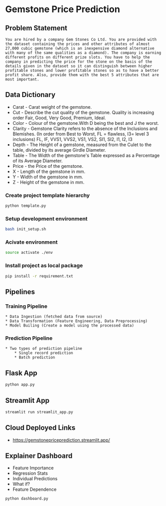 # Gemstone Price Prediction

## Problem Statement

```You are hired by a company Gem Stones Co Ltd. You are provided with the dataset containing the prices and other attributes of almost 27,000 cubic gemstone (which is an inexpensive diamond alternative with many of the same qualities as a diamond). The company is earning different profits on different prize slots. You have to help the company in predicting the price for the stone on the basis of the details given in the dataset so it can distinguish between higher profitable stones and lower profitable stones so as to have a better profit share. Also, provide them with the best 5 attributes that are most important.```

## Data Dictionary

* Carat	- Carat weight of the gemstone.
* Cut - Describe the cut quality of the gemstone. Quality is increasing order Fair, Good, Very Good, Premium, Ideal.
* Color - Colour of the gemstone.With D being the best and J the worst.
* Clarity - Gemstone Clarity refers to the absence of the Inclusions and Blemishes. (In order from Best to Worst, FL = flawless, I3= level 3 inclusions) FL, IF, VVS1, VVS2, VS1, VS2, SI1, SI2, I1, I2, I3
* Depth	- The Height of a gemstone, measured from the Culet to the table, divided by its average Girdle Diameter.
* Table - The Width of the gemstone's Table expressed as a Percentage of its Average Diameter.
* Price	- the Price of the gemstone.
* X	- Length of the gemstone in mm.
* Y	- Width of the gemstone in mm.
* Z	- Height of the gemstone in mm.


### Create project template hierarchy
```bash
python template.py
```

### Setup development environment
```bash
bash init_setup.sh
```

### Acivate environment
```bash
source activate ./env
```

### Install project as local package
```bash
pip install -r requirement.txt
```

## Pipelines
### Training Pipeline
    * Data Ingestion (fetched data from source)
    * Data Transformation (Feature Engineering, Data Preprocessing)
    * Model Builing (Create a model using the processed data)

### Prediction Pipeline
    * Two types of prediction pipeline
        * Single record prediction
        * Batch prediction

## Flask App
```bash
python app.py
```

## Streamlit App
```bash
streamlit run streamlit_app.py
```

## Cloud Deployed Links
* https://gemstonepriceprediction.streamlit.app/
  

## Explainer Dashboard

* Feature Importance
* Regression Stats
* Individual Predictions
* What if?
* Feature Dependence

```bash
python dashboard.py
```

